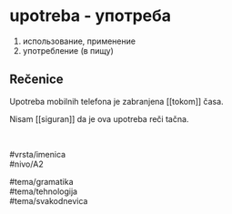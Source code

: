 # upotreba - употреба

1. использование, применение
2. употребление (в пищу)

## Rečenice

Upotreba mobilnih telefona je zabranjena [[tokom]] časa.

Nisam [[siguran]] da je ova upotreba reči tačna.

<br>

#vrsta/imenica  
#nivo/A2  

#tema/gramatika  
#tema/tehnologija  
#tema/svakodnevica
